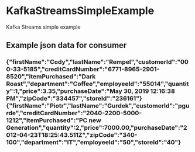 # KafkaStreamsSimpleExample
Kafka Streams simple example


## Example json data for consumer
### {"firstName":"Cody","lastName":"Rempel","customerId":"000-33-5185","creditCardNumber":"6771-8965-2901-8520","itemPurchased":"Dark Roast","department":"Coffee","employeeId":"55014","quantity":1,"price":3.35,"purchaseDate":"May 30, 2019 12:16:38 PM","zipCode":"334457","storeId":"236161"} {"firstName":"Piotr","lastName":"Gurdek","customerId":"pgurde","creditCardNumber":"2040-2200-5000-1212","itemPurchased":"PC new Generation","quantity":2,"price":7000.00,"purchaseDate":"2012-04-23T18:25:43.511Z","zipCode":"340-100","department":"IT","employeeId":"50","storeId":"40"}
